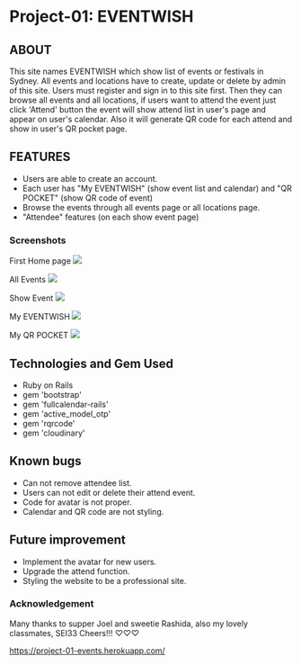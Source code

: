 # Project-01: EVENTWISH

## ABOUT

This site names EVENTWISH which show list of events or festivals in Sydney. All events and locations have to create, update or delete by admin of this site. Users must register and sign in to this site first. Then they can browse all events and all locations, if users want to attend the event just click 'Attend' button the event will show attend list in user's page and appear on user's calendar. Also it will generate QR code for each attend and show in user's QR pocket page.

## FEATURES
- Users are able to create an account.
- Each user has "My EVENTWISH" (show event list and calendar) and "QR POCKET" (show QR code of event)
- Browse the events through all events page or all locations page.
- "Attendee" features (on each show event page)

### Screenshots

First Home page
<img src="https://user-images.githubusercontent.com/52163769/62334254-41d09580-b50a-11e9-935b-50c65ebcf496.png" />

All Events
<img src="https://user-images.githubusercontent.com/52163769/62334400-da671580-b50a-11e9-8dbf-0c05b2dddf91.png"/>

Show Event
<img src="https://user-images.githubusercontent.com/52163769/62334454-139f8580-b50b-11e9-9cfb-46cdace21b2e.png" />

My EVENTWISH
<img src="https://user-images.githubusercontent.com/52163769/62334544-709b3b80-b50b-11e9-8838-567a2e640c41.png" />

My QR POCKET
<img src="https://user-images.githubusercontent.com/52163769/62334634-cd96f180-b50b-11e9-8451-317d763f8c31.png" />

## Technologies and Gem Used
- Ruby on Rails
- gem 'bootstrap'
- gem 'fullcalendar-rails'
- gem 'active_model_otp'
- gem 'rqrcode'
- gem 'cloudinary'

## Known bugs
- Can not remove attendee list.
- Users can not edit or delete their attend event.
- Code for avatar is not proper.
- Calendar and QR code are not styling.

## Future improvement
- Implement the avatar for new users.
- Upgrade the attend function.
- Styling the website to be a professional site.

### Acknowledgement
Many thanks to supper Joel and sweetie Rashida, also my lovely classmates, SEI33 Cheers!!! ♡♡♡

https://project-01-events.herokuapp.com/
